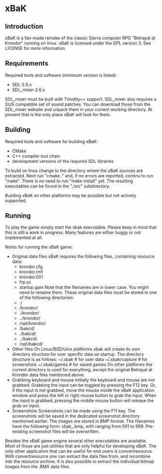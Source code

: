 # xBaK

## Introduction

xBaK is a fan-made remake of the classic Sierra computer RPG "Betrayal at Krondor" running on linux. xBaK is licensed under the GPL version 3. See LICENSE for more information.

## Requirements

Required tools and software (minimum version is listed):
* SDL-2.0.x
* SDL_mixer-2.6.x

SDL_mixer must be built with Timidity++ support. SDL_mixer also requires a GUS compatible set of sound patches. You can download those from the SDL_mixer website and unpack them in your current working directory. At present that is the only place xBaK will look for them.

## Building

Required tools and software for building xBaK:
* CMake
* C++ compiler tool chain
* development versions of the required SDL libraries

To build on linux change to the directory where the xBaK sources are extracted. Next run "cmake ." and, if no errors are reported, continu to run "make". There is no need to run "make install" yet. The resulting executables can be found in the "./src" subdirectory.

Building xBaK on other platforms may be possible but not actively supported.

## Running

To play the game simply start the xbak executable. Please keep in mind that this is still a work in progress. Many features are either buggy or not implemented at all.

Notes for running the xBaK game:
* Original data files
  xBaK requires the following files, containing resource data:
  - krondor.cfg
  - krondor.rmf
  - krondor.001
  - frp.sx
  - startup.gam
  Note that the filenames are in lower case. You might need to rename them. These original data files must be stored in one of the following directories:
   - ./
   - /krondor/
   - ./krondor/
   - ../krondor/
   - /opt/krondor/
   - /bakcd/
   - ./bakcd/
   - ../bakcd/
   - /opt/bakcd/
* Other files
  On Linux/BSD/Unix platforms xbak will create its own directory structure for user specific data on startup. The directory structure is as follows:
    ~/.xbak           # for user data
    ~/.xbak/capture   # for screenshots
    ~/.xbak/games     # for saved games
  On other platforms the current directory is used for everything, except the original Betrayal at Krondor data files mentioned above.
* Grabbing keyboard and mouse
  Initially the keyboard and mouse are not grabbed. Grabbing the input can be toggled by pressing the F12 key. Or, if the input is not grabbed, move the mouse inside the xBaK application window and press the left or right mouse button to grab the input. When the input is grabbed, pressing the middle mouse button will release the grab on input.
* Screenshots
  Screenshots can be made using the F11 key. The screenshots will be saved in the dedicated screenshot directory mentioned earlier. The images are stored in BMP format. The filenames have the following form: xbak_<nnn>.bmp, with <nnn> ranging from 001 to 999. Pre-existing screenshot files will be overwritten.

Besides the xBaK game engine several other executables are available. Most of those are just utilities that are only helpful for developing xBaK. The only other application that can be useful for end users is convertresource. With convertresource one can extract the data files from, and recombine into the resource archive. It is also possible to extract the individual bitmap images from the .BMX data files.
